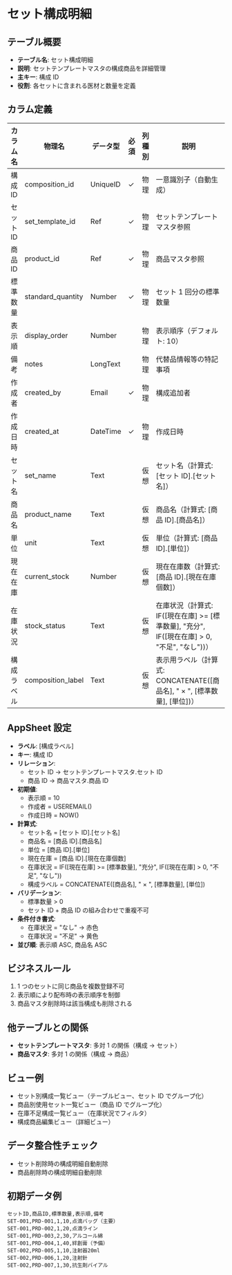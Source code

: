 # セット構成明細

## テーブル概要

- **テーブル名**: セット構成明細
- **説明**: セットテンプレートマスタの構成商品を詳細管理
- **主キー**: 構成 ID
- **役割**: 各セットに含まれる医材と数量を定義

## カラム定義

| カラム名   | 物理名            | データ型 | 必須 | 列種別 | 説明                                                                                         |
| ---------- | ----------------- | -------- | ---- | ------ | -------------------------------------------------------------------------------------------- |
| 構成 ID    | composition_id    | UniqueID | ✓    | 物理   | 一意識別子（自動生成）                                                                       |
| セット ID  | set_template_id   | Ref      | ✓    | 物理   | セットテンプレートマスタ参照                                                                 |
| 商品 ID    | product_id        | Ref      | ✓    | 物理   | 商品マスタ参照                                                                               |
| 標準数量   | standard_quantity | Number   | ✓    | 物理   | セット 1 回分の標準数量                                                                      |
| 表示順     | display_order     | Number   |      | 物理   | 表示順序（デフォルト: 10）                                                                   |
| 備考       | notes             | LongText |      | 物理   | 代替品情報等の特記事項                                                                       |
| 作成者     | created_by        | Email    | ✓    | 物理   | 構成追加者                                                                                   |
| 作成日時   | created_at        | DateTime | ✓    | 物理   | 作成日時                                                                                     |
| セット名   | set_name          | Text     |      | 仮想   | セット名（計算式: [セット ID].[セット名]）                                                   |
| 商品名     | product_name      | Text     |      | 仮想   | 商品名（計算式: [商品 ID].[商品名]）                                                         |
| 単位       | unit              | Text     |      | 仮想   | 単位（計算式: [商品 ID].[単位]）                                                             |
| 現在在庫   | current_stock     | Number   |      | 仮想   | 現在在庫数（計算式: [商品 ID].[現在在庫個数]）                                               |
| 在庫状況   | stock_status      | Text     |      | 仮想   | 在庫状況（計算式: IF([現在在庫] >= [標準数量], "充分", IF([現在在庫] > 0, "不足", "なし"))） |
| 構成ラベル | composition_label | Text     |      | 仮想   | 表示用ラベル（計算式: CONCATENATE([商品名], " × ", [標準数量], [単位])）                     |

## AppSheet 設定

- **ラベル**: [構成ラベル]
- **キー**: 構成 ID
- **リレーション**:
  - セット ID → セットテンプレートマスタ.セット ID
  - 商品 ID → 商品マスタ.商品 ID
- **初期値**:
  - 表示順 = 10
  - 作成者 = USEREMAIL()
  - 作成日時 = NOW()
- **計算式**:
  - セット名 = [セット ID].[セット名]
  - 商品名 = [商品 ID].[商品名]
  - 単位 = [商品 ID].[単位]
  - 現在在庫 = [商品 ID].[現在在庫個数]
  - 在庫状況 = IF([現在在庫] >= [標準数量], "充分", IF([現在在庫] > 0, "不足", "なし"))
  - 構成ラベル = CONCATENATE([商品名], " × ", [標準数量], [単位])
- **バリデーション**:
  - 標準数量 > 0
  - セット ID + 商品 ID の組み合わせで重複不可
- **条件付き書式**:
  - 在庫状況 = "なし" → 赤色
  - 在庫状況 = "不足" → 黄色
- **並び順**: 表示順 ASC, 商品名 ASC

## ビジネスルール

1. 1 つのセットに同じ商品を複数登録不可
2. 表示順により配布時の表示順序を制御
3. 商品マスタ削除時は該当構成も削除される

## 他テーブルとの関係

- **セットテンプレートマスタ**: 多対 1 の関係（構成 → セット）
- **商品マスタ**: 多対 1 の関係（構成 → 商品）

## ビュー例

- セット別構成一覧ビュー（テーブルビュー、セット ID でグループ化）
- 商品別使用セット一覧ビュー（商品 ID でグループ化）
- 在庫不足構成一覧ビュー（在庫状況でフィルタ）
- 構成商品編集ビュー（詳細ビュー）

## データ整合性チェック

- セット削除時の構成明細自動削除
- 商品削除時の構成明細自動削除

## 初期データ例

```csv
セットID,商品ID,標準数量,表示順,備考
SET-001,PRD-001,1,10,点滴バッグ（主要）
SET-001,PRD-002,1,20,点滴ライン
SET-001,PRD-003,2,30,アルコール綿
SET-001,PRD-004,1,40,絆創膏（予備）
SET-002,PRD-005,1,10,注射器20ml
SET-002,PRD-006,1,20,注射針
SET-002,PRD-007,1,30,抗生剤バイアル
```

